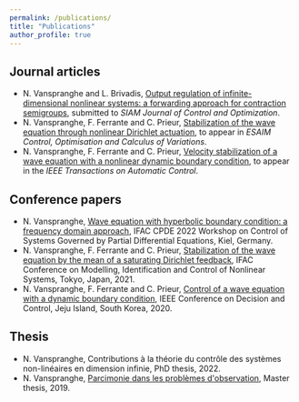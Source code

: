 ```yaml
---
permalink: /publications/
title: "Publications"
author_profile: true
---
```


## Journal articles

- N. Vanspranghe and L. Brivadis, [Output regulation of infinite-dimensional nonlinear systems: a forwarding approach for contraction semigroups](https://hal.archives-ouvertes.fr/hal-03540759/document), submitted to *SIAM Journal of Control and Optimization*.
- N. Vanspranghe, F. Ferrante and C. Prieur, [Stabilization of the wave equation through nonlinear Dirichlet actuation](https://hal.archives-ouvertes.fr/hal-03363940v2/document), to appear in *ESAIM Control, Optimisation and Calculus of Variations*.
- N. Vanspranghe, F. Ferrante and C. Prieur, [Velocity stabilization of a wave equation with a nonlinear dynamic boundary condition](https://hal.archives-ouvertes.fr/hal-03349947/document), to appear in the *IEEE Transactions on Automatic Control*.

## Conference papers

- N. Vanspranghe, [Wave equation with hyperbolic boundary condition: a frequency domain approach](https://hal.archives-ouvertes.fr/hal-03781188/document), IFAC CPDE 2022 Workshop on Control of Systems Governed by Partial Differential Equations, Kiel, Germany.
- N. Vanspranghe, F. Ferrante and C. Prieur, [Stabilization of the wave equation by the mean of a saturating Dirichlet feedback](https://hal.archives-ouvertes.fr/hal-03349953/document), IFAC Conference on Modelling, Identification and Control of Nonlinear Systems, Tokyo, Japan, 2021.
- N. Vanspranghe, F. Ferrante and C. Prieur, [Control of a wave equation with a dynamic boundary condition](https://hal.archives-ouvertes.fr/hal-02987252/document), IEEE Conference on Decision and Control, Jeju Island, South Korea, 2020.

## Thesis

- N. Vanspranghe, Contributions à la théorie du contrôle des systèmes non-linéaires en dimension infinie, PhD thesis, 2022.
- N. Vanspranghe, [Parcimonie dans les problèmes d'observation](https://hal.archives-ouvertes.fr/hal-03350395/document), Master thesis, 2019.


